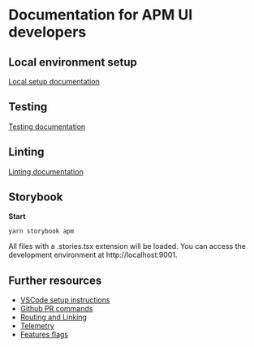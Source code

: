 # Documentation for APM UI developers

## Local environment setup

[Local setup documentation](./dev_docs/local_setup.md)

## Testing

[Testing documentation](./dev_docs/testing.md)

## Linting

[Linting documentation](./dev_docs/linting.md)

## Storybook

**Start**
```
yarn storybook apm
```

All files with a .stories.tsx extension will be loaded. You can access the development environment at http://localhost:9001.

## Further resources
- [VSCode setup instructions](./dev_docs/vscode_setup.md)
- [Github PR commands](./dev_docs/github_commands.md)
- [Routing and Linking](./dev_docs/routing_and_linking.md)
- [Telemetry](./dev_docs/telemetry.md)
- [Features flags](./dev_docs/feature_flags.md)
